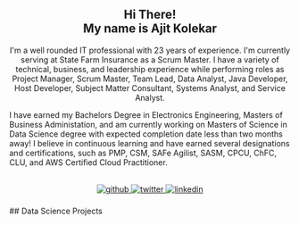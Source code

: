 <h2 align="center"> Hi There!<br> My name is Ajit Kolekar</h2>
<p align="center">I'm a well rounded IT professional with 23 years of experience. I'm currently serving at State Farm Insurance as a Scrum Master. I have a variety of technical, business, and leadership experience while performing roles as Project Manager, Scrum Master, Team Lead, Data Analyst, Java Developer, Host Developer, Subject Matter Consultant, Systems Analyst, and Service Analyst.

I have earned my Bachelors Degree in Electronics Engineering, Masters of Business Administation, and am currently working on Masters of Science in Data Science degree with expected completion date less than two months away! I believe in continuous learning and have earned several designations and certifications, such as PMP, CSM, SAFe Agilist, SASM, CPCU, ChFC, CLU, and AWS Certified Cloud Practitioner. </p>

<br/>
<div align="center">
<a href="https://github.com/ajitkolekar" target="_blank">
<img src=https://img.shields.io/badge/github-%2324292e.svg?&style=for-the-badge&logo=github&logoColor=white alt=github style="margin-bottom: 5px;" />
</a>
<a href="https://www.twitter.com/ajitkolekar" target="_blank">
<img src=https://img.shields.io/badge/twitter-00acee?style=for-the-badge&logo=Twitter&logoColor=white alt=twitter style="margin-bottom: 5px;" />
</a>
<a href="https://linkedin.com/in/ajit-kolekar-52229779/" target="_blank">
<img src=https://img.shields.io/badge/linkedin-%231E77B5.svg?&style=for-the-badge&logo=linkedin&logoColor=white alt=linkedin style="margin-bottom: 5px;" />
</a>
</div>

<br/>  
## Data Science Projects